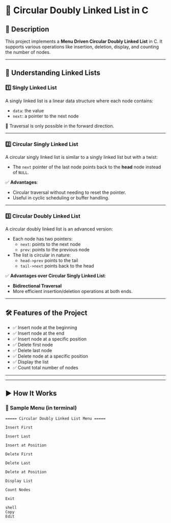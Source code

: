 # 🔁 Circular Doubly Linked List in C

## 📌 Description
This project implements a **Menu Driven Circular Doubly Linked List** in C. It supports various operations like insertion, deletion, display, and counting the number of nodes.

---

## 📘 Understanding Linked Lists

### 1️⃣ Singly Linked List
A singly linked list is a linear data structure where each node contains:
- `data`: the value
- `next`: a pointer to the next node

📌 Traversal is only possible in the forward direction.

---

### 2️⃣ Circular Singly Linked List
A circular singly linked list is similar to a singly linked list but with a twist:
- The `next` pointer of the last node points back to the **head** node instead of `NULL`.

✅ **Advantages**:
- Circular traversal without needing to reset the pointer.
- Useful in cyclic scheduling or buffer handling.

---

### 3️⃣ Circular Doubly Linked List
A circular doubly linked list is an advanced version:
- Each node has two pointers:
  - `next`: points to the next node
  - `prev`: points to the previous node
- The list is circular in nature:
  - `head->prev` points to the tail
  - `tail->next` points back to the head

✅ **Advantages over Circular Singly Linked List**:
- **Bidirectional Traversal**
- More efficient insertion/deletion operations at both ends.

---

## 🛠️ Features of the Project

- ✅ Insert node at the beginning
- ✅ Insert node at the end
- ✅ Insert node at a specific position
- ✅ Delete first node
- ✅ Delete last node
- ✅ Delete node at a specific position
- ✅ Display the list
- ✅ Count total number of nodes

---


---

## ▶️ How It Works

### 🔸 Sample Menu (in terminal)

```
===== Circular Doubly Linked List Menu =====

Insert First

Insert Last

Insert at Position

Delete First

Delete Last

Delete at Position

Display List

Count Nodes

Exit

shell
Copy
Edit
```


